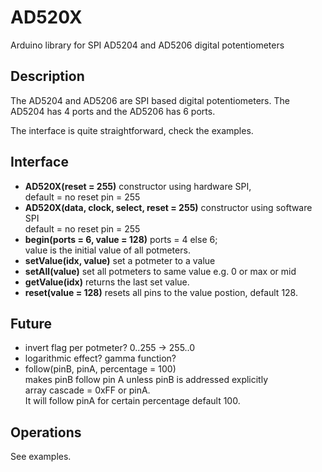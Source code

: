 # AD520X

Arduino library for SPI AD5204 and AD5206 digital potentiometers

## Description

The AD5204 and AD5206 are SPI based digital potentiometers.
The AD5204 has 4 ports and the AD5206 has 6 ports.

The interface is quite straightforward, check the examples.

## Interface

- **AD520X(reset = 255)** constructor using hardware SPI,  
default = no reset pin = 255
- **AD520X(data, clock, select, reset = 255)** constructor using software SPI  
default = no reset pin = 255
- **begin(ports = 6, value = 128)** ports = 4 else 6;  
value is the initial value of all potmeters.
- **setValue(idx, value)** set a potmeter to a value
- **setAll(value)** set all potmeters to same value e.g. 0 or max or mid
- **getValue(idx)** returns the last set value.
- **reset(value = 128)** resets all pins to the value postion, default 128.

## Future

- invert flag per potmeter? 0..255 -> 255..0  
- logarithmic effect? gamma function?
- follow(pinB, pinA, percentage = 100)  
makes pinB follow pin A unless pinB is addressed explicitly  
array cascade = 0xFF or pinA.  
It will follow pinA for certain percentage default 100.

## Operations

See examples.
